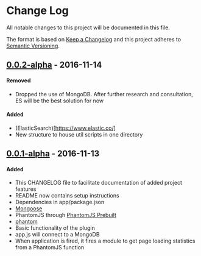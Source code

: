 # Change Log
All notable changes to this project will be documented in this file.

The format is based on [Keep a Changelog](http://keepachangelog.com/) 
and this project adheres to [Semantic Versioning](http://semver.org/).

## [0.0.2-alpha](https://github.com/TylerWalkerLB/nodesdt/releases/tag/v0.0.2-alpha) - 2016-11-14
#### Removed
- Dropped the use of MongoDB. After further research and consultation, ES will be the best solution for now
#### Added
- (ElasticSearch)[https://www.elastic.co/]
- New structure to house util scripts in one directory

## [0.0.1-alpha](https://github.com/TylerWalkerLB/nodesdt/releases/tag/v0.0.1-alpha) - 2016-11-13
#### Added
- This CHANGELOG file to facilitate documentation of added project features
- README now contains setup instructions
- Dependencies in app/package.json
 - [Mongoose](http://mongoosejs.com/index.html)
 - PhantomJS through [PhantomJS Prebuilt](https://www.npmjs.com/package/phantomjs-prebuilt)
 - [phantom](https://www.npmjs.com/package/phantom)
- Basic functionality of the plugin
 - app.js will connect to a MongoDB
 - When application is fired, it fires a module to get page loading statistics from a PhantomJS function
